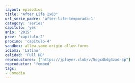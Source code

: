 ```yaml
---
layout: episodios
title: "After Life 1x03"
url_serie_padre: 'after-life-temporada-1'
category: 'series'
capitulo: 'yes'
anio: '2015'
prev: 'capitulo-2'
proximo: 'capitulo-4'
sandbox: allow-same-origin allow-forms
idioma: 'Latino'
calidad: 'Full HD'
reproductores: ["https://jplayer.club/v/5qgx4bdg4zxd-4p"]
reproductor: 'fembed'
tags:
- Comedia
---
```












